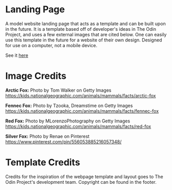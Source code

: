 # Landing Page
A model website landing page that acts as a template and can be built upon in the future. It is a template based off of developer's ideas in The Odin Project, and uses a few external images that are cited below. One can easily use this template in the future for a website of their own design. Designed for use on a computer, not a mobile device.

See it [here](https://alejandroreilly.github.io/landing-page/)

# Image Credits
**Arctic Fox:** Photo by Tom Walker on Getty Images<br />
https://kids.nationalgeographic.com/animals/mammals/facts/arctic-fox

**Fennec Fox:** Photo by Tzooka, Dreamstime on Getty Images<br />
https://kids.nationalgeographic.com/animals/mammals/facts/fennec-fox

**Red Fox:** Photo by MLorenzoPhotography on Getty Images<br />
https://kids.nationalgeographic.com/animals/mammals/facts/red-fox

**Silver Fox:** Photo by Renae on Pinterest<br />
https://www.pinterest.com/pin/556053885216057348/

# Template Credits
 Credits for the inspiration of the webpage template and layout goes to The Odin Project's development team. Copyright can be found in the footer.
